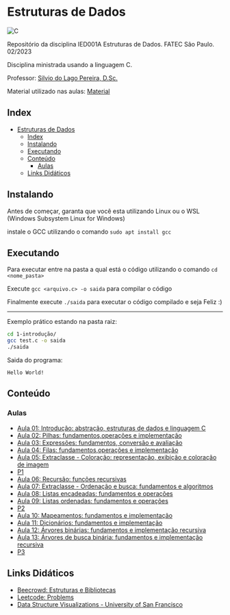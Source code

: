 # Estruturas de Dados

![C](https://img.shields.io/badge/C-00599C?style=for-the-badge&logo=c&logoColor=white)

Repositório da disciplina IED001A Estruturas de Dados. FATEC São Paulo. 02/2023

Disciplina ministrada usando a linguagem C.

Professor: [Silvio do Lago Pereira, D.Sc.](https://www.ime.usp.br/~slago/)

Material utilizado nas aulas: [Material](https://www.ime.usp.br/~slago/main.fatecsp.ed.html)

## Index

- [Estruturas de Dados](#estruturas-de-dados)
  - [Index](#index)
  - [Instalando](#instalando)
  - [Executando](#executando)
  - [Conteúdo](#conteúdo)
    - [Aulas](#aulas)
  - [Links Didáticos](#links-didáticos)

## Instalando

Antes de começar, garanta que você esta utilizando Linux ou o WSL (Windows Subsystem Linux for Windows)

instale o GCC utilizando o comando `sudo apt install gcc`

## Executando

Para executar entre na pasta a qual está o código utilizando o comando `cd <nome_pasta>`

Execute `gcc <arquivo.c> -o saida` para compilar o código

Finalmente execute `./saida` para executar o código compilado e seja Feliz :)

---
Exemplo prático estando na pasta raiz:

```bash
cd 1-introdução/
gcc test.c -o saida
./saida
```

Saida do programa:

```text
Hello World!
```

## Conteúdo

### Aulas

- [Aula 01: Introdução: abstração, estruturas de dados e linguagem C](01-introducao)
- [Aula 02: Pilhas: fundamentos,operações e implementação](02-pilhas)
- [Aula 03: Expressões: fundamentos, conversão e avaliação](03-expressoes)
- [Aula 04: Filas: fundamentos,operações e implementação](04-filas)
- [Aula 05: Extraclasse - Coloração: representação, exibição e coloração de imagem](05-extraclasse-coloracao)
- [P1](provas/p1/)
- [Aula 06: Recursão: funções recursivas](06-recursao)
- [Aula 07: Extraclasse - Ordenação e busca: fundamentos e algoritmos](07-ordenacao-busca)
- [Aula 08: Listas encadeadas: fundamentos e operações](08-lista-encadeada)
- [Aula 09: Listas ordenadas: fundamentos e operações](09-lista-ordenada)
- [P2](provas/p2/)
- [Aula 10: Mapeamentos: fundamentos e implementação](10-mapeamento)
- [Aula 11: Dicionários: fundamentos e implementação](11-dicionario)
- [Aula 12: Árvores binárias: fundamentos e implementação recursiva](12-arvore-binaria)
- [Aula 13: Árvores de busca binária: fundamentos e implementação recursiva](13-arvore-busca-binaria)
- [P3](provas/p3/)

## Links Didáticos

- [Beecrowd: Estruturas e Bibliotecas](https://www.beecrowd.com.br/judge/pt/problems/index/4)
- [Leetcode: Problems](https://leetcode.com/problemset/all/?sorting=W3sic29ydE9yZGVyIjoiREVTQ0VORElORyIsIm9yZGVyQnkiOiJBQ19SQVRFIn1d)
- [Data Structure Visualizations - University of San Francisco](https://www.cs.usfca.edu/~galles/visualization/Algorithms.html)
